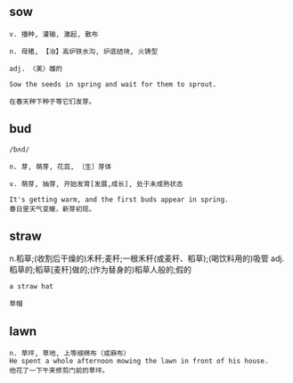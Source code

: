 ## sow
```
v. 播种, 灌输, 激起, 散布

n. 母猪, 【冶】高炉铁水沟, 炉底结块, 火铸型

adj. 〈美〉雌的

Sow the seeds in spring and wait for them to sprout.

在春天种下种子等它们发芽。
```
## bud
```
/bʌd/

n. 芽, 萌芽, 花蕊, 〔生〕芽体

v. 萌芽, 抽芽, 开始发育[发展,成长], 处于未成熟状态

It's getting warm, and the first buds appear in spring.
春日里天气变暖，新芽初现。
```

## straw 
n.稻草;(收割后干燥的)禾秆;麦秆;一根禾秆(或麦秆、稻草);(喝饮料用的)吸管
adj. 稻草的;稻草[麦秆]做的;(作为替身的)稻草人般的;假的
```
a straw hat

草帽
```

## lawn
```
n. 草坪, 草地, 上等细棉布（或麻布）
He spent a whole afternoon mowing the lawn in front of his house.
他花了一下午来修剪门前的草坪。
```